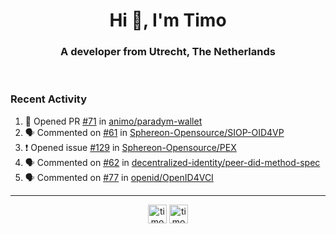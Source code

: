 <h1 align="center">Hi 👋, I'm Timo</h1>
<h3 align="center">A developer from Utrecht, The Netherlands</h3>
<br/>
<!-- https://github.com/rahuldkjain/github-profile-readme-generator --!>

<!--  <p align="left"><img src="https://github-readme-stats.vercel.app/api?username=timoglastra&show_icons=true&count_private=true&" alt="timoglastra" /></p> --!>

<!--
Github language stats
<p align="left"><img src="https://github-readme-stats.vercel.app/api/top-langs/?username=timoglastra&layout=compact" alt="timoglastra" /><p>
-->

<!-- Codestats language stats -->
<!-- <p align="left"><img src="https://codestats-readme.vercel.app/api/top-langs/?username=timoglastra&layout=compact&language_count=12" alt="timoglastra" /><p>    --!>
  
<h3>Recent Activity</h3>

<!--START_SECTION:activity-->
1. 💪 Opened PR [#71](https://github.com/animo/paradym-wallet/pull/71) in [animo/paradym-wallet](https://github.com/animo/paradym-wallet)
2. 🗣 Commented on [#61](https://github.com/Sphereon-Opensource/SIOP-OID4VP/pull/61#issuecomment-1742926497) in [Sphereon-Opensource/SIOP-OID4VP](https://github.com/Sphereon-Opensource/SIOP-OID4VP)
3. ❗ Opened issue [#129](https://github.com/Sphereon-Opensource/PEX/issues/129) in [Sphereon-Opensource/PEX](https://github.com/Sphereon-Opensource/PEX)
4. 🗣 Commented on [#62](https://github.com/decentralized-identity/peer-did-method-spec/pull/62#issuecomment-1741571130) in [decentralized-identity/peer-did-method-spec](https://github.com/decentralized-identity/peer-did-method-spec)
5. 🗣 Commented on [#77](https://github.com/openid/OpenID4VCI/issues/77#issuecomment-1741522613) in [openid/OpenID4VCI](https://github.com/openid/OpenID4VCI)
<!--END_SECTION:activity-->

---

<p align="center">
<a href="https://twitter.com/timoglastra" target="blank"><img align="center" src="https://cdn.jsdelivr.net/npm/simple-icons@3.0.1/icons/twitter.svg" alt="timoglastra" height="30" width="30" /></a>
<a href="https://linkedin.com/in/timoglastra" target="blank"><img align="center" src="https://cdn.jsdelivr.net/npm/simple-icons@3.0.1/icons/linkedin.svg" alt="timoglastra" height="30" width="30" /></a>
</p>



